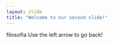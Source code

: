 ```yaml
---
layout: slide
title: "Welcome to our second slide!"
---
```

filosofia
Use the left arrow to go back!
